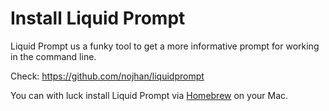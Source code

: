 # Install Liquid Prompt

Liquid Prompt us a funky tool to get a more informative prompt for working in the command line.

Check: https://github.com/nojhan/liquidprompt

You can with luck install Liquid Prompt via [Homebrew](http://brew.sh/) on your Mac.
